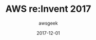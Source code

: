 ---
layout : event
event: "AWS re:Invent 2017"
title : "AWS re:Invent 2017"
author : awsgeek
published : true
date : 2017-12-01
image : images/AWS-reInvent-2017-Big-Data-Architectural-Patterns-and-Best-Practices-on-AWS-ABD201_en.jpg
thumbnail : images/AWS-reInvent-2017-Big-Data-Architectural-Patterns-and-Best-Practices-on-AWS-ABD201-thumbnail_en.jpg
---